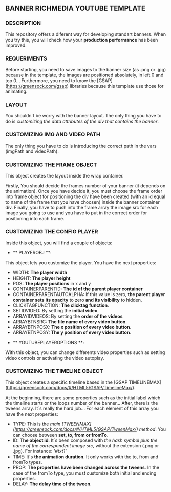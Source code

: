 ## BANNER RICHMEDIA YOUTUBE TEMPLATE

### DESCRIPTION

This repository offers a diferent way for developing standart banners. When you try this, you will check how your **production performance** has been improved.

### REQUERIMENTS

Before starting, you need to save images to the banner size (as .png or .jpg) because in the template, the images are positioned absolutely, in left 0 and top 0...
Furthermore, you need to know the [GSAP] (https://greensock.com/gsap) libraries because this template use those for animating.

### LAYOUT

You shouldn´t be worry with the banner layout. The only thing you have to do is *customizing the data attributes of the div that contains the banner*.

### CUSTOMIZING IMG AND VIDEO PATH

The only thing you have to do is introducing the correct path in the vars (imgPath and videoPath).

### CUSTOMIZING THE FRAME OBJECT

This object creates the layout inside the wrap container.

Firstly, You should decide the frames number of your banner (it depends on the animation). Once you have decide it, you must choose the frame order into frame object for positioning the div have been created (with an id equal to name of the frame that you have choosen) inside the banner container div. Finally, you have to push into the frame array the image src for each image you going to use and you have to put in the correct order for positioning into each frame.

### CUSTOMIZING THE CONFIG PLAYER

Inside this object, you will find a couple of objects:

- ** PLAYEROBJ **:

This object lets you customize the player. You have the next properties:

* WIDTH: **The player width**
* HEIGHT: **The player height**
* POS: **The player positions** in x and y
* CONTAINERPARENTID: **The id of the parent player container**
* CONTAINERPARENTAUTOALPHA: If this value is zero, **the parent player container sets its opacity** to zero **and its visibility** to hidden.
* CLICKTAGFUNCTION: **The clicktag function**.
* SETIDVIDEO: By setting the **initial video**.
* ARRAYIDVIDEOS: By setting the **order of the videos**
* ARRAYBTNSRC: **The file name of every video button**.
* ARRAYBTNPOSX: **The x position of every video button**.
* ARRAYBTNPOSY: **The y position of every video button**.

- ** YOUTUBEPLAYEROPTIONS **:

With this object, you can change differents video properties such as setting video controls or activating the video autoplay.

### CUSTOMIZING THE TIMELINE OBJECT

This object creates a specific timeline based in the [GSAP TIMELINEMAX] (https://greensock.com/docs/#/HTML5/GSAP/TimelineMax/).

At the beginning, there are some properties such as the initial label which the timeline starts or the loops number of the banner...
After, there is the tweens array. It´s really the hard job... For each element of this array you have the next properties:

* TYPE: This is the *main [TWEENMAX] (https://greensock.com/docs/#/HTML5/GSAP/TweenMax/) method*. You can choose between **set, to, from or fromTo**.
* ID: **The object id**. It´s been composed with *the hash symbol plus the name of the correspondent image src*, without the extension (.png or .jpg). For instance: *'#txt1'*
* TIME: It´s **the animation duration**. It only works with the to, from and fromTo types.
* PROP: **The properties have been changed across the tweens**. In the case of the fromTo type, you must customize both initial and ending properties.
* DELAY: **The delay time of the tween**.
